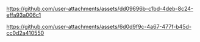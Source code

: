 





https://github.com/user-attachments/assets/dd09696b-c1bd-4deb-8c24-effa93a006c1



https://github.com/user-attachments/assets/6d0d9f9c-4a67-477f-b45d-cc0d2a410550






